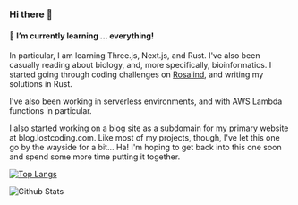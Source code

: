 ### Hi there 👋


#### 🌱 I’m currently learning ... everything!

In particular, I am learning Three.js, Next.js, and Rust. I've also been casually reading about biology, and, more specifically, bioinformatics. I started going through coding challenges on [Rosalind](https://rosalind.info/problems/list-view/), and writing my solutions in Rust.

I've also been working in serverless environments, and with AWS Lambda functions in particular. 

I also started working on a blog site as a subdomain for my primary website at blog.lostcoding.com. Like most of my projects, though, I've let this one go by the wayside for a bit... Ha! I'm hoping to get back into this one soon and spend some more time putting it together.


<!--
**wowbob396/wowbob396** is a ✨ _special_ ✨ repository because its `README.md` (this file) appears on your GitHub profile.

Here are some ideas to get you started:

- 🔭 I’m currently working on ...
- 🌱 I’m currently learning ...
- 👯 I’m looking to collaborate on ...
- 🤔 I’m looking for help with ...
- 💬 Ask me about ...
- 📫 How to reach me: ...
- 😄 Pronouns: ...
- ⚡ Fun fact: ...
-->
[![Top Langs](https://github-readme-stats.vercel.app/api/top-langs/?username=branberry&layout=compact&theme=onedark)](https://github.com/branberry)

![Github Stats](https://github-readme-stats.vercel.app/api?username=branberry&show_icons=true&theme=onedark&count_private=true)
